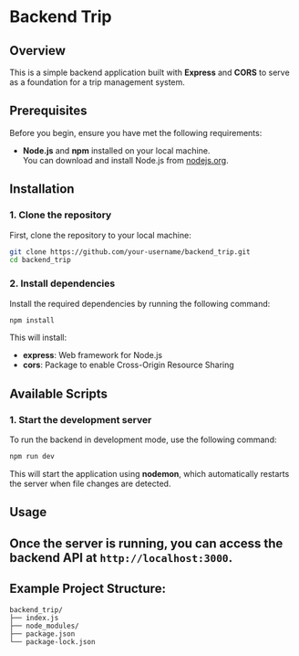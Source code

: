 # Backend Trip

## Overview
This is a simple backend application built with **Express** and **CORS** to serve as a foundation for a trip management system.

## Prerequisites
Before you begin, ensure you have met the following requirements:

- **Node.js** and **npm** installed on your local machine.  
  You can download and install Node.js from [nodejs.org](https://nodejs.org/).

## Installation

### 1. Clone the repository
First, clone the repository to your local machine:
```bash
git clone https://github.com/your-username/backend_trip.git
cd backend_trip
```

### 2. Install dependencies
Install the required dependencies by running the following command:
```bash
npm install
```

This will install:
- **express**: Web framework for Node.js
- **cors**: Package to enable Cross-Origin Resource Sharing

## Available Scripts

### 1. Start the development server
To run the backend in development mode, use the following command:
```bash
npm run dev
```
This will start the application using **nodemon**, which automatically restarts the server when file changes are detected.

## Usage
Once the server is running, you can access the backend API at `http://localhost:3000`.
---

## Example Project Structure:
```
backend_trip/
├── index.js
├── node_modules/
├── package.json
└── package-lock.json
```
